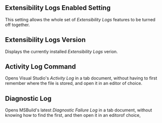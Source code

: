 ## Extensibility Logs Enabled Setting

This setting allows the whole set of *Extensibility Logs* features to be turned off together.

## Extensibility Logs Version

Displays the currently installed *Extensibility Logs* verion.

## Activity Log Command

Opens Visual Studio's *Activity Log* in a tab document, without having to first remember where the file is stored,
and open it in an editor of choice.

## Diagnostic Log

Opens MSBuild's latest *Diagnostic Failure Log* in a tab document, without knowing how to find the first, 
and then open it in an editorof choice,
